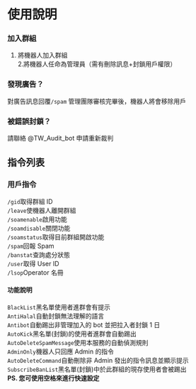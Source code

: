 # 使用說明

### 加入群組

1. 將機器人加入群組  
2.將機器人任命為管理員（需有刪除訊息+封鎖用戶權限）

### 發現廣告？

對廣告訊息回覆`/spam` 管理團隊審核完畢後，機器人將會移除用戶

### 被錯誤封鎖？

請聯絡 @TW\_Audit\_bot 申請重新裁判

## 指令列表

### 用戶指令

`/gid`取得群組 ID  
`/leave`使機器人離開群組  
`/soamenable`啟用功能  
`/soamdisable`關閉功能  
`/soamstatus`取得目前群組開啟功能  
`/spam`回報 Spam  
`/banstat`查詢處分狀態  
`/user`取得 User ID  
`/lsop`Operator 名冊

#### 功能說明

`BlackList`黑名單使用者進群會有提示  
`AntiHalal`自動封鎖無法理解的語言  
`Antibot`自動踢出非管理加入的 bot 並把拉入者封鎖 1 日  
`AutoKick`黑名單\(封鎖\)的使用者進群會自動踢出  
`AutoDeleteSpamMessage`使用本服務的自動偵測規則  
`AdminOnly`機器人只回應 Admin 的指令  
`AutoDeleteCommand`自動刪除非 Admin 發出的指令訊息並顯示提示   
`SubscribeBanList`黑名單\(封鎖\)中於此群組的現存使用者會被踢出  
**PS. 您可使用空格來進行快速設定**

